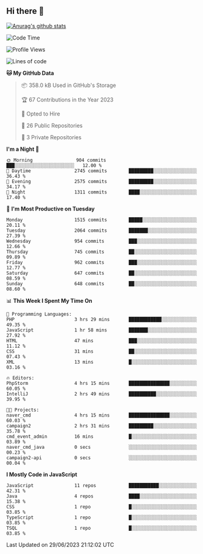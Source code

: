 ## Hi there 👋

[![Anurag's github stats](https://github-readme-stats.vercel.app/api?username=Songwonseok)](https://github.com/anuraghazra/github-readme-stats)



<!--START_SECTION:waka-->
![Code Time](http://img.shields.io/badge/Code%20Time-2%2C289%20hrs%2034%20mins-blue)

![Profile Views](http://img.shields.io/badge/Profile%20Views-0-blue)

![Lines of code](https://img.shields.io/badge/From%20Hello%20World%20I%27ve%20Written-35.0%20million%20lines%20of%20code-blue)

**🐱 My GitHub Data** 

> 📦 358.0 kB Used in GitHub's Storage 
 > 
> 🏆 67 Contributions in the Year 2023
 > 
> 💼 Opted to Hire
 > 
> 📜 26 Public Repositories 
 > 
> 🔑 3 Private Repositories 
 > 
**I'm a Night 🦉** 

```text
🌞 Morning                904 commits         ███░░░░░░░░░░░░░░░░░░░░░░   12.00 % 
🌆 Daytime                2745 commits        █████████░░░░░░░░░░░░░░░░   36.43 % 
🌃 Evening                2575 commits        █████████░░░░░░░░░░░░░░░░   34.17 % 
🌙 Night                  1311 commits        ████░░░░░░░░░░░░░░░░░░░░░   17.40 % 
```
📅 **I'm Most Productive on Tuesday** 

```text
Monday                   1515 commits        █████░░░░░░░░░░░░░░░░░░░░   20.11 % 
Tuesday                  2064 commits        ███████░░░░░░░░░░░░░░░░░░   27.39 % 
Wednesday                954 commits         ███░░░░░░░░░░░░░░░░░░░░░░   12.66 % 
Thursday                 745 commits         ██░░░░░░░░░░░░░░░░░░░░░░░   09.89 % 
Friday                   962 commits         ███░░░░░░░░░░░░░░░░░░░░░░   12.77 % 
Saturday                 647 commits         ██░░░░░░░░░░░░░░░░░░░░░░░   08.59 % 
Sunday                   648 commits         ██░░░░░░░░░░░░░░░░░░░░░░░   08.60 % 
```


📊 **This Week I Spent My Time On** 

```text
💬 Programming Languages: 
PHP                      3 hrs 29 mins       ████████████░░░░░░░░░░░░░   49.35 % 
JavaScript               1 hr 58 mins        ███████░░░░░░░░░░░░░░░░░░   27.92 % 
HTML                     47 mins             ███░░░░░░░░░░░░░░░░░░░░░░   11.12 % 
CSS                      31 mins             ██░░░░░░░░░░░░░░░░░░░░░░░   07.43 % 
XML                      13 mins             █░░░░░░░░░░░░░░░░░░░░░░░░   03.16 % 

🔥 Editors: 
PhpStorm                 4 hrs 15 mins       ███████████████░░░░░░░░░░   60.05 % 
IntelliJ                 2 hrs 49 mins       ██████████░░░░░░░░░░░░░░░   39.95 % 

🐱‍💻 Projects: 
naver_cmd                4 hrs 15 mins       ███████████████░░░░░░░░░░   60.03 % 
campaign2                2 hrs 31 mins       █████████░░░░░░░░░░░░░░░░   35.78 % 
cmd_event_admin          16 mins             █░░░░░░░░░░░░░░░░░░░░░░░░   03.89 % 
naver_cmd_java           0 secs              ░░░░░░░░░░░░░░░░░░░░░░░░░   00.23 % 
campaign2-api            0 secs              ░░░░░░░░░░░░░░░░░░░░░░░░░   00.04 % 
```

**I Mostly Code in JavaScript** 

```text
JavaScript               11 repos            ███████████░░░░░░░░░░░░░░   42.31 % 
Java                     4 repos             ████░░░░░░░░░░░░░░░░░░░░░   15.38 % 
CSS                      1 repo              █░░░░░░░░░░░░░░░░░░░░░░░░   03.85 % 
TypeScript               1 repo              █░░░░░░░░░░░░░░░░░░░░░░░░   03.85 % 
TSQL                     1 repo              █░░░░░░░░░░░░░░░░░░░░░░░░   03.85 % 
```




 Last Updated on 29/06/2023 21:12:02 UTC
<!--END_SECTION:waka-->

